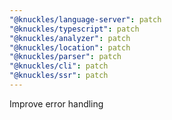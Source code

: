 ```yaml
---
"@knuckles/language-server": patch
"@knuckles/typescript": patch
"@knuckles/analyzer": patch
"@knuckles/location": patch
"@knuckles/parser": patch
"@knuckles/cli": patch
"@knuckles/ssr": patch
---
```


Improve error handling
